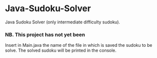 # Java-Sudoku-Solver
Java Sudoku Solver (only intermediate difficulty sudoku).

### NB. This project has not yet been 
Insert in Main.java the name of the file in which is saved the sudoku to be solve.
The solved sudoku will be printed in the console.
